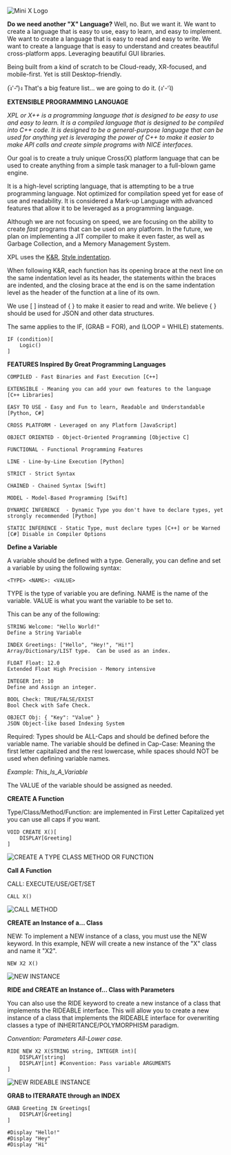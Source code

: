 
![Mini X Logo](FEATURES/DIAGRAMS/LOGO/x.png "LOGO")

**Do we need another "X" Language?**
Well, no. But we want it.  We want to create a language that is easy to use, easy to learn, and easy to implement.  We want to create a language that is easy to read and easy to write.  We want to create a language that is easy to understand and creates beautiful cross-platform apps.  Leveraging beautiful GUI libraries.

Being built from a kind of scratch to be Cloud-ready, XR-focused, and mobile-first. Yet is still Desktop-friendly.

 (ง︡'-'︠)ง That's a big feature list... we are going to do it. (ง'-'︡ง)


**EXTENSIBLE PROGRAMMING LANGUAGE**

*XPL or X++ is a programming language that is designed to be easy to use and easy to learn. It is a compiled language that is designed to be compiled into C++ code. It is designed to be a general-purpose language that can be used for anything yet is leveraging the power of C++ to make it easier to make API calls and create simple programs with NICE interfaces.*

Our goal is to create a truly unique Cross(X) platform language that can be used to create anything from a simple task manager to a full-blown game engine.

It is a high-level scripting language, that is attempting to be a true programming language.
Not optimized for compilation speed yet for ease of use and readability.  It is considered a Mark-up Language with advanced features that allow it to be leveraged as a programming language.

Although we are not focusing on speed, we are focusing on the ability to create *fast* programs that can be used on any platform.  In the future, we plan on implementing a JIT compiler to make it even faster, as well as Garbage Collection, and a Memory Management System.

XPL uses the [K&R](https://en.wikipedia.org/wiki/Indentation_style#K&R_style), [Style indentation](https://en.wikipedia.org/wiki/Indentation_style).

When following K&R, each function has its opening brace at the next line on the same indentation level as its header, the statements within the braces are indented, and the closing brace at the end is on the same indentation level as the header of the function at a line of its own. 


We use [ ] instead of { } to make it easier to read and write. We believe { } should be used for JSON and other data structures.

The same applies to the IF, (GRAB = FOR), and (LOOP = WHILE) statements.

    IF (condition)[
        Logic()
    ]

**FEATURES Inspired By Great Programming Languages**

    COMPILED - Fast Binaries and Fast Execution [C++]

    EXTENSIBLE - Meaning you can add your own features to the language [C++ Libraries]

    EASY TO USE - Easy and Fun to learn, Readable and Understandable [Python, C#]

    CROSS PLATFORM - Leveraged on any Platform [JavaScript]

    OBJECT ORIENTED - Object-Oriented Programming [Objective C]

    FUNCTIONAL - Functional Programming Features 

    LINE - Line-by-Line Execution [Python]

    STRICT - Strict Syntax

    CHAINED - Chained Syntax [Swift]

    MODEL - Model-Based Programming [Swift]

    DYNAMIC INFERENCE  - Dynamic Type you don't have to declare types, yet strongly recommended [Python]

    STATIC INFERENCE - Static Type, must declare types [C++] or be Warned [C#] Disable in Compiler Options


**Define a Variable <TYPE>**

A variable should be defined with a type.
Generally, you can define and set a variable by using the following syntax:

    <TYPE> <NAME>: <VALUE>

TYPE is the type of variable you are defining. NAME is the name of the variable. VALUE is what you want the variable to be set to.
  
This can be any of the following:

    STRING Welcome: "Hello World!"
    Define a String Variable

    INDEX Greetings: ["Hello", "Hey!", "Hi!"]
    Array/Dictionary/LIST type.  Can be used as an index.

    FLOAT Float: 12.0 
    Extended Float High Precision - Memory intensive

    INTEGER Int: 10
    Define and Assign an integer.

    BOOL Check: TRUE/FALSE/EXIST
    Bool Check with Safe Check.

    OBJECT Obj: { "Key": "Value" }
    JSON Object-like based Indexing System

Required: Types should be ALL-Caps and should be defined before the variable name. The variable should be defined in Cap-Case: Meaning the first letter capitalized and the rest lowercase, while spaces should NOT be used when defining variable names.

*Example: This_Is_A_Variable*

The VALUE of the variable should be assigned as needed.


**CREATE A Function**

Type/Class/Method/Function: are implemented in First Letter Capitalized yet you can use all caps if you want. 

    VOID CREATE X()[
        DISPLAY[Greeting]
    ]

![CREATE A TYPE CLASS METHOD OR FUNCTION](FEATURES/DIAGRAMS/CREATE.png "CREATE")

**Call A Function**

CALL: EXECUTE/USE/GET/SET
    
    CALL X()

![CALL METHOD](FEATURES/DIAGRAMS/CALL.png "CALL")

**CREATE an Instance of a... Class**

NEW: To implement a NEW instance of a class, you must use the NEW keyword.  In this example, NEW will create a new instance of the "X" class and name it "X2". 

    NEW X2 X()

![NEW INSTANCE](FEATURES/DIAGRAMS/NEW.png "NEW")

**RIDE and CREATE an Instance of... Class with Parameters**

 You can also use the RIDE keyword to create a new instance of a class that implements the RIDEABLE interface.  This will allow you to create a new instance of a class that implements the RIDEABLE interface for overwriting classes a type of INHERITANCE/POLYMORPHISM paradigm.

*Convention: Parameters All-Lower case.*

    RIDE NEW X2 X(STRING string, INTEGER int)[
        DISPLAY[string]
        DISPLAY[int] #Convention: Pass variable ARGUMENTS
    ]

![NEW RIDEABLE INSTANCE](FEATURES/DIAGRAMS/RIDE.png "RIDE")

**GRAB to ITERARATE through an INDEX**
 
    GRAB Greeting IN Greetings[
        DISPLAY[Greeting]
    ]

    #Display "Hello!"
    #Display "Hey"
    #Display "Hi"
